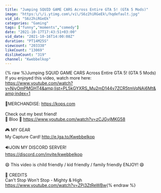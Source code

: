 ```yaml
---
title: "Jumping SQUID GAME CARS Across Entire GTA 5! (GTA 5 Mods)"
image: "https:\/\/i.ytimg.com\/vi\/S6z2hiRGeEk\/hqdefault.jpg"
vid_id: "S6z2hiRGeEk"
categories: "Gaming"
tags: ["funny","moments","comedy"]
date: "2021-10-17T17:43:51+03:00"
vid_date: "2021-10-16T14:00:08Z"
duration: "PT14M25S"
viewcount: "203338"
likeCount: "13069"
dislikeCount: "319"
channel: "Kwebbelkop"
---
```

{% raw %}Jumping SQUID GAME CARS Across Entire GTA 5! (GTA 5 Mods) If you enjoyed this video, watch more here: <a rel="nofollow" target="blank" href="https://www.youtube.com/watch?v=NiyOmPMGHT4&amp;list=PL5kGYXRS_Mu2mD144v7ZCR5tmVqNAi6Mt&amp;index=1">https://www.youtube.com/watch?v=NiyOmPMGHT4&amp;list=PL5kGYXRS_Mu2mD144v7ZCR5tmVqNAi6Mt&amp;index=1</a><br /><br />👕MERCHANDISE: <a rel="nofollow" target="blank" href="https://kops.com">https://kops.com</a><br /><br />Check out my best friend!<br />🔵 Bloo 🔵 <a rel="nofollow" target="blank" href="https://www.youtube.com/watch?v=zCJGyjMKG58">https://www.youtube.com/watch?v=zCJGyjMKG58</a><br /><br />🎮 MY GEAR<br />My Capture Card! <a rel="nofollow" target="blank" href="http://e.lga.to/Kwebbelkop">http://e.lga.to/Kwebbelkop</a><br /><br />🔊JOIN MY DISCORD SERVER!<br /><a rel="nofollow" target="blank" href="https://discord.com/invite/kwebbelkop">https://discord.com/invite/kwebbelkop</a><br /><br />😄 This video is child friendly / kid friendly / family friendly ENJOY! 😄<br /><br />🎵 CREDITS<br />Can't Stop Won't Stop - Mighty &amp; High<br /><a rel="nofollow" target="blank" href="https://www.youtube.com/watch?v=ZPi3ZtReWBw">https://www.youtube.com/watch?v=ZPi3ZtReWBw</a>{% endraw %}
